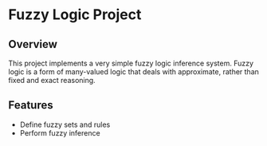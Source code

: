 # Fuzzy Logic Project

## Overview
This project implements a very simple fuzzy logic inference system. Fuzzy logic is a form of many-valued logic that deals with approximate, rather than fixed and exact reasoning.

## Features
- Define fuzzy sets and rules
- Perform fuzzy inference
